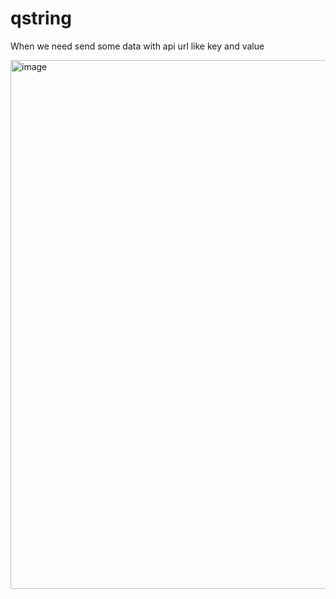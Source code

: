 # qstring

When we need send some data with api url like key and value


<img width="846" alt="image" src="https://user-images.githubusercontent.com/76546821/227220040-b1c7f98a-13ea-48d4-96c5-e1f372dd1ac6.png">
